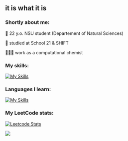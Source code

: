 ## it is what it is

### Shortly about me:
🧬 22 y.o. NSU student (Departement of Natural Sciences)

📖 studied at School 21 & SHIFT

👩🏻‍💻 work as а computational chemist

### My skills:
[![My Skills](https://skillicons.dev/icons?i=c,cpp,py,linux,bash,postgres,docker)](https://skillicons.dev)

### Languages I learn:
[![My Skills](https://skillicons.dev/icons?i=cs,rust)](https://skillicons.dev)

### My LeetCode stats:

[![Leetcode Stats](https://leetcard.jacoblin.cool/shes73)](https://leetcode.com/shes73)


![](https://komarev.com/ghpvc/?username=shes73)

<!--
**shes73/shes73** is a ✨ _special_ ✨ repository because its `README.md` (this file) appears on your GitHub profile.

Here are some ideas to get you started:

- 🔭 I’m currently working on ...
- 🌱 I’m currently learning ...
- 👯 I’m looking to collaborate on ...
- 🤔 I’m looking for help with ...
- 💬 Ask me about ...
- 📫 How to reach me: ...
- 😄 Pronouns: ...
- ⚡ Fun fact: ...
-->
